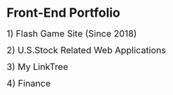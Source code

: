 # Front-End Portfolio

<span style="font-size:20px;"> 1) Flash Game Site (Since 2018) </span>

<span style="font-size:20px;"> 2) U.S.Stock Related Web Applications </span>

<span style="font-size:20px;"> 3)  My LinkTree </span>

<span style="font-size:20px;"> 4)  Finance </span>
